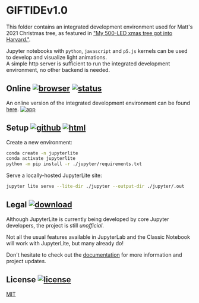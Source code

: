 # GIFTIDEv1.0

This folder contains an integrated development environment used for Matt's 2021 Christmas tree, as featured in ["My 500-LED xmas tree got into Harvard."](https://youtu.be/WuMRJf6B5Q4).

Jupyter notebooks with `python`, `javascript` and `p5.js` kernels can be used to develop and visualize light animations.  
A simple http server is sufficient to run the integrated development environment, no other backend is needed.  


## Online [![browser](https://img.shields.io/badge/browser-gray?logo=googlechrome&logoColor=white)](#Online) [![status](https://img.shields.io/badge/status-up-brightgreen)](#Online)

An online version of the integrated development environment can be found [here](https://leukipp.github.io/xmastree/lab/).
[![app](/jupyter/img/app.gif)](https://leukipp.github.io/xmastree/lab/)


## Setup [![github](https://img.shields.io/badge/github-gray?logo=github&logoColor=white)](#Setup) [![html](https://img.shields.io/badge/jupyter-gray?logo=jupyter&logoColor=white)](#Setup)

Create a new environment:

```bash
conda create -n jupyterlite
conda activate jupyterlite
python -m pip install -r ./jupyter/requirements.txt
```

Serve a locally-hosted JupyterLite site:

```bash
jupyter lite serve --lite-dir ./jupyter --output-dir ./jupyter/.out
```


## Legal [![download](https://img.shields.io/badge/download-free-lightgrey)](#Legal)

Although JupyterLite is currently being developed by core Jupyter developers, the project is still _unofficial_.

Not all the usual features available in JupyterLab and the Classic Notebook will work
with JupyterLite, but many already do!

Don't hesitate to check out the [documentation](https://jupyterlite.readthedocs.io/en/latest/user-guide.html#frequently-asked-questions)
for more information and project updates.


## License [![license](https://img.shields.io/badge/license-MIT-green)](#License)

[MIT](/jupyter/LICENSE)
